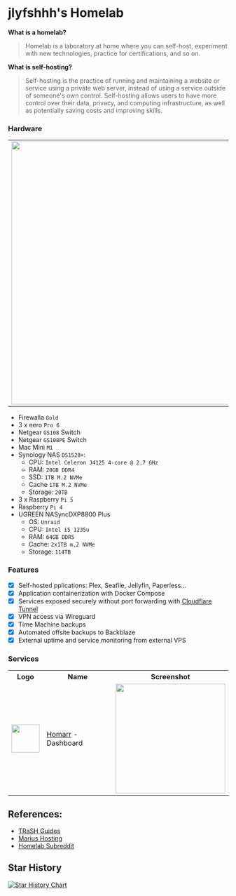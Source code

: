 # jlyfshhh's Homelab

**What is a homelab?**
>
> Homelab is a laboratory at home where you can self-host, experiment with new technologies, practice for certifications, and so on.
>
**What is self-hosting?**
> 
> Self-hosting is the practice of running and maintaining a website or service using a private web server, instead of using a service
> outside of someone's own control. Self-hosting allows users to have more control over their data, privacy, and computing infrastructure,
> as well as potentially saving costs and improving skills.

### Hardware

<table>
  <td>
    <img width="600" src="https://github.com/user-attachments/assets/2618aab2-0def-44b1-b48d-fc83c33f8209">
  </td>
</table>

- Firewalla `Gold`
- 3 x eero `Pro 6`
- Netgear `GS108` Switch
- Netgear `GS108PE` Switch
- Mac Mini `M1`
- Synology NAS `DS1520+`:
    - CPU: `Intel Celeron J4125 4-core @ 2.7 GHz`
    - RAM: `20GB DDR4`
    - SSD: `1TB M.2 NVMe`
    - Cache `1TB M.2 NVMe`
    - Storage: `20TB`
- 3 x Raspberry `Pi 5`
- Raspberry `Pi 4`
- UGREEN NASyncDXP8800 Plus
    - OS: `Unraid`
    - CPU: `Intel i5 1235u`
    - RAM: `64GB DDR5`
    - Cache: `2x1TB m,2 NVMe`
    - Storage: `114TB`
      
### Features

- [x] Self-hosted pplications: Plex, Seafile, Jellyfin, Paperless...
- [x] Application containerization with Docker Compose
- [x] Services exposed securely without port forwarding with [Cloudflare Tunnel](https://www.cloudflare.com/products/tunnel/)
- [x] VPN access via Wireguard
- [x] Time Machine backups
- [x] Automated offsite backups to Backblaze
- [x] External uptime and service monitoring from external VPS

### Services

<table>
    <tr>
        <th>Logo</th>
        <th>Name</th>
        <th>Screenshot</th>
    </tr>
    <tr>
        <td><img width="64" src="https://cdn.jsdelivr.net/gh/walkxcode/dashboard-icons/svg/homarr.svg"></td>
        <td><a href="https://homarr.dev">Homarr</a> - Dashboard</td>
        <td><img width="250" src="https://github.com/jlyfshhh/homelab/assets/57607562/17d2f2c5-a491-4e0b-bfd5-9b75d84f4175"></td>
    </tr>
</table>

## References:

- [TRaSH Guides](https://trash-guides.info)
- [Marius Hosting](https://mariushosting.com)
- [Homelab Subreddit](https://www.reddit.com/r/homelab/)

## Star History

<a href="https://star-history.com/#jlyfshhh/homelab&Date">
  <picture>
    <source media="(prefers-color-scheme: dark)" srcset="https://api.star-history.com/svg?repos=jlyfshhh/homelab&type=Date&theme=dark" />
    <source media="(prefers-color-scheme: light)" srcset="https://api.star-history.com/svg?repos=jlyfshhh/homelab&type=Date" />
    <img alt="Star History Chart" src="https://api.star-history.com/svg?repos=jlyfshhh/homelab&type=Date" />
  </picture>
</a>

